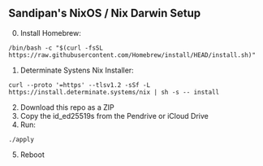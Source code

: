 ## Sandipan's NixOS / Nix Darwin Setup
0. Install Homebrew:
```
/bin/bash -c "$(curl -fsSL https://raw.githubusercontent.com/Homebrew/install/HEAD/install.sh)"
```

1. Determinate Systens Nix Installer:
```
curl --proto '=https' --tlsv1.2 -sSf -L https://install.determinate.systems/nix | sh -s -- install
```

2. Download this repo as a ZIP
3. Copy the id_ed25519s from the Pendrive or iCloud Drive
4. Run:
```
./apply
```
5. Reboot
